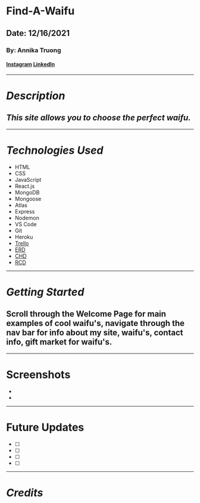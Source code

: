 # Find-A-Waifu
## Date: 12/16/2021
### By: Annika Truong
#### [Instagram](https://www.instagram.com/ign.xaster/) [LinkedIn](https://www.linkedin.com/in/annikatruong/)
***
# ***Description*** 
## ***This site allows you to choose the perfect waifu.***
***
# ***Technologies Used***
* HTML
* CSS
* JavaScript
* React.js
* MongoDB
* Mongoose
* Atlas
* Express
* Nodemon
* VS Code
* Git
* Heroku
* [Trello]()
* [ERD](https://lucid.app/lucidchart/37bcf6e5-95d3-4aac-acfd-22f5032b882f/edit?invitationId=inv_395ccd6e-2cc7-492a-af0d-14a35266e8d0)
* [CHD](https://lucid.app/lucidchart/1977f380-4dfc-41b2-a5be-ad12972f4683/edit?invitationId=inv_39df2bd3-fa0e-4076-b6d1-e99975d798f7)
* [RCD](https://lucid.app/lucidchart/11620b31-1850-4c35-b01a-b6ccb6480410/edit?invitationId=inv_438b3305-dcaf-41f9-899d-dcfbbdede765)
***
# ***Getting Started***
## Scroll through the Welcome Page for main examples of cool waifu's, navigate through the nav bar for info about my site, waifu's, contact info, gift market for waifu's.
***
# Screenshots
* 
* 

***
# Future Updates
- [ ] 
- [ ] 
- [ ] 
- [ ]  
***
# ***Credits***

